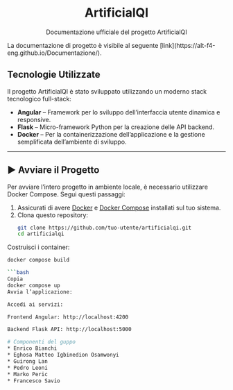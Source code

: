 <h1 align="center">ArtificialQI</h1>

<p align="center">Documentazione ufficiale del progetto ArtificialQI</p>

<p>
  
</p>
La documentazione di progetto è visibile al seguente [link](https://alt-f4-eng.github.io/Documentazione/).

## Tecnologie Utilizzate

Il progetto ArtificialQI è stato sviluppato utilizzando un moderno stack tecnologico full-stack:

- **Angular** – Framework per lo sviluppo dell’interfaccia utente dinamica e responsive.
- **Flask** – Micro-framework Python per la creazione delle API backend.
- **Docker** – Per la containerizzazione dell’applicazione e la gestione semplificata dell’ambiente di sviluppo.

---

## ▶️ Avviare il Progetto

Per avviare l’intero progetto in ambiente locale, è necessario utilizzare Docker Compose. Segui questi passaggi:

1. Assicurati di avere [Docker](https://www.docker.com/) e [Docker Compose](https://docs.docker.com/compose/) installati sul tuo sistema.
2. Clona questo repository:
   ```bash
   git clone https://github.com/tuo-utente/artificialqi.git
   cd artificialqi

Costruisci i container:

  ```bash
  docker compose build

  ```bash
  Copia
  docker compose up
Avvia l’applicazione:

Accedi ai servizi:

Frontend Angular: http://localhost:4200

Backend Flask API: http://localhost:5000

# Componenti del guppo
* Enrico Bianchi 
* Eghosa Matteo Igbinedion Osamwonyi 
* Guirong Lan 
* Pedro Leoni 
* Marko Peric 
* Francesco Savio
